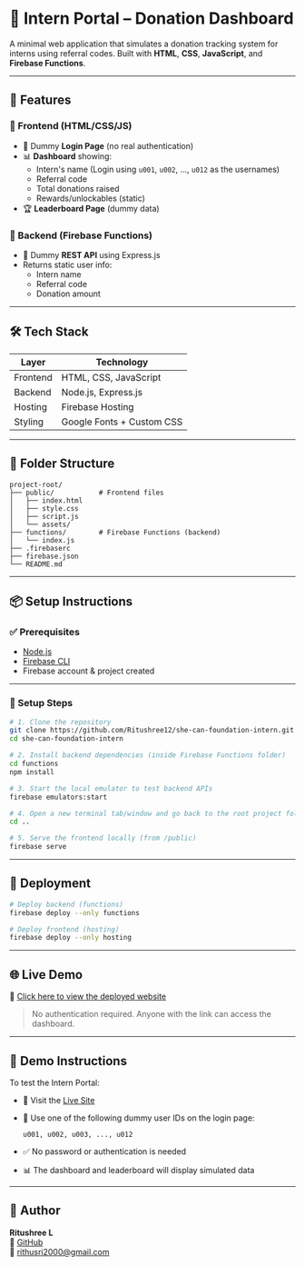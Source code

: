 # 🎯 Intern Portal – Donation Dashboard

A minimal web application that simulates a donation tracking system for interns using referral codes. Built with **HTML**, **CSS**, **JavaScript**, and **Firebase Functions**.

---

## 🚀 Features

### 📌 Frontend (HTML/CSS/JS)

- 🧑 Dummy **Login Page** (no real authentication)
- 📊 **Dashboard** showing:
  - Intern's name (Login using `u001`, `u002`, ..., `u012` as the usernames)
  - Referral code
  - Total donations raised
  - Rewards/unlockables (static)
- 🏆 **Leaderboard Page** (dummy data)

### 📌 Backend (Firebase Functions)

- 🔁 Dummy **REST API** using Express.js
- Returns static user info:
  - Intern name
  - Referral code
  - Donation amount

---

## 🛠 Tech Stack

| Layer    | Technology                |
| -------- | ------------------------- |
| Frontend | HTML, CSS, JavaScript     |
| Backend  | Node.js, Express.js       |
| Hosting  | Firebase Hosting          |
| Styling  | Google Fonts + Custom CSS |

---

## 🧱 Folder Structure

```
project-root/
├── public/           # Frontend files
│   ├── index.html
│   ├── style.css
│   ├── script.js
│   └── assets/
├── functions/        # Firebase Functions (backend)
│   └── index.js
├── .firebaserc
├── firebase.json
└── README.md
```

---

## 📦 Setup Instructions

### ✅ Prerequisites

- [Node.js](https://nodejs.org)
- [Firebase CLI](https://firebase.google.com/docs/cli)
- Firebase account & project created

---

### 🔧 Setup Steps

```bash
# 1. Clone the repository
git clone https://github.com/Ritushree12/she-can-foundation-intern.git
cd she-can-foundation-intern

# 2. Install backend dependencies (inside Firebase Functions folder)
cd functions
npm install

# 3. Start the local emulator to test backend APIs
firebase emulators:start

# 4. Open a new terminal tab/window and go back to the root project folder
cd ..

# 5. Serve the frontend locally (from /public)
firebase serve

```

---

## 🚀 Deployment

```bash
# Deploy backend (functions)
firebase deploy --only functions

# Deploy frontend (hosting)
firebase deploy --only hosting
```

---

## 🌐 Live Demo

🔗 [Click here to view the deployed website](https://she-can-foundation-intern.web.app)

> No authentication required. Anyone with the link can access the dashboard.

---

## 🧪 Demo Instructions

To test the Intern Portal:

- 🧑 Visit the [Live Site](https://she-can-foundation-intern.web.app)
- 🔐 Use one of the following dummy user IDs on the login page:

  ```
  u001, u002, u003, ..., u012
  ```

- ✅ No password or authentication is needed
- 📊 The dashboard and leaderboard will display simulated data

---

## 🙋 Author

**Ritushree L**  
🔗 [GitHub](https://github.com/Ritushree12)  
📧 rithusri2000@gmail.com
